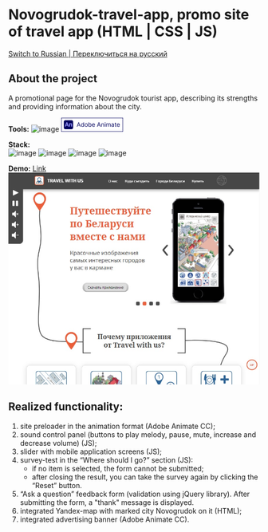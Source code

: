 # Novogrudok-travel-app, promo site of travel app (HTML | CSS | JS)

[Switch to Russian | Переключиться на русский](./README-ru.md)

## About the project
A promotional page for the Novogrudok tourist app, describing its strengths and providing information about the city.

**Tools:**
![image](https://img.shields.io/badge/VSCode-0078D4?style=for-the-badge&logo=visual%20studio%20code&logoColor=white "Visual Studio Code")
![image](./images/logo_animate.png "Adobe Animate")

**Stack:**  
![image](https://img.shields.io/badge/HTML5-E34F26?style=for-the-badge&logo=html5&logoColor=white "HTML") 
![image](https://img.shields.io/badge/CSS3-1572B6?style=for-the-badge&logo=css3&logoColor=white "CSS") 
![image](https://img.shields.io/badge/JavaScript-323330?style=for-the-badge&logo=javascript&logoColor=F7DF1E "JS") 
![image](https://img.shields.io/badge/jQuery-0769AD?style=for-the-badge&logo=jquery&logoColor=white "jQuery") 

**Demo:** [Link](https://the-all-spark.github.io/Novogrudok-travel-app/)  
![screenshot](./images/site_screenshot.jpg "Site screenshot")

## Realized functionality:
1. site preloader in the animation format (Adobe Animate CC);
2. sound control panel (buttons to play melody, pause, mute, increase and decrease volume) (JS);
3. slider with mobile application screens (JS);
4. survey-test in the “Where should I go?” section (JS):
   - if no item is selected, the form cannot be submitted;
   - after closing the result, you can take the survey again by clicking the “Reset” button.
5. “Ask a question” feedback form (validation using jQuery library). After submitting the form, a "thank" message is displayed.
6. integrated Yandex-map with marked city Novogrudok on it (HTML);
7. integrated advertising banner (Adobe Animate CC). 